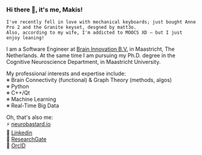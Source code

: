 ### Hi there 👋, it's me, Makis!

```
I've recently fell in love with mechanical keyboards; just bought Anne Pro 2 and the Granite keyset, desgned by matt3o.
Also, according to my wife, I'm addicted to MOOCS XD — but I just enjoy leaning!
```

<!--
**makism/makism** is a ✨ _special_ ✨ repository because its `README.md` (this file) appears on your GitHub profile.

Here are some ideas to get you started:

- 🔭 I’m currently working on ...
- 🌱 I’m currently learning ...
- 👯 I’m looking to collaborate on ...
- 🤔 I’m looking for help with ...
- 💬 Ask me about ...
- 📫 How to reach me: ...
- 😄 Pronouns: ...
- ⚡ Fun fact: ...
-->

I am a Software Engineer at [Brain Innovation B.V.](https://www.brainvoyager.com) in Maastricht, The Netherlands. At the same time I am pursuing my Ph.D. degree in the Cognitive Neuroscience Department, in Maastricht University.

My professional interests and expertise include:<br/>
※ Brain Connectivity (functional) & Graph Theory (methods, algos)<br/>
※ Python<br/>
※ C++/Qt<br/>
※ Machine Learning<br/>
※ Real-Time Big Data<br/>

Oh, that's also me:<br/>
⚡ [neurobastard.io](https://neurobastard.io)<br/>
💬 [Linkedin](https://www.linkedin.com/in/makism/)<br/>
🌱 [ResearchGate](https://researchgate.net/profile/Avraam_Marimpis)<br/>
🔭 [OrcID](orcid.org/0000-0003-1551-9940)


